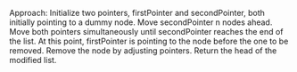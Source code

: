 Approach:
​Initialize two pointers, firstPointer and secondPointer, both initially pointing to a dummy node.
Move secondPointer n nodes ahead.
Move both pointers simultaneously until secondPointer reaches the end of the list.
At this point, firstPointer is pointing to the node before the one to be removed.
Remove the node by adjusting pointers.
Return the head of the modified list.
